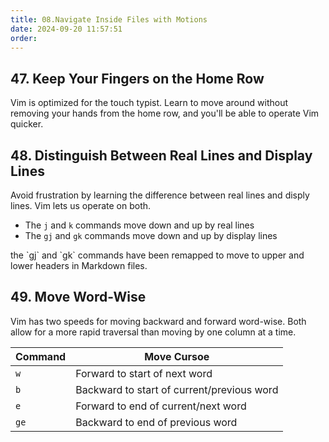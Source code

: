 ```yaml
---
title: 08.Navigate Inside Files with Motions
date: 2024-09-20 11:57:51
order: 
---
```

## 47. Keep Your Fingers on the Home Row

Vim is optimized for the touch typist. Learn to move around without removing your hands from the home row, and you'll be able to operate Vim quicker.

## 48. Distinguish Between Real Lines and Display Lines

Avoid frustration by learning the difference between real lines and disply lines. Vim lets us operate on both.

- The `j` and `k` commands move down and up by real lines
- The `gj` and `gk` commands move down and up by display lines

<!--NOTE:-->the `gj` and `gk` commands have been remapped to move to upper and lower headers in Markdown files.

## 49. Move Word-Wise

Vim has two speeds for moving backward and forward word-wise. Both allow for a more rapid traversal than moving by one column at a time.

| Command | Move Cursoe                                |
| ------- | ------------------------------------------ |
| `w`     | Forward to start of next word              |
| `b`     | Backward to start of current/previous word |
| `e`     | Forward to end of current/next word        |
| `ge`    | Backward to end of previous word           |

